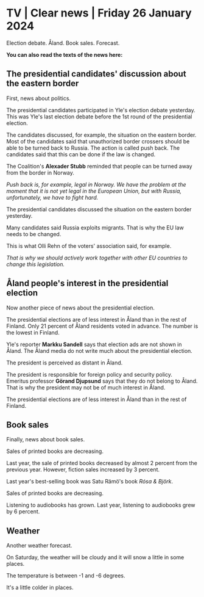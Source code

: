 # TV \| Clear news \| Friday 26 January 2024

Election debate. Åland. Book sales. Forecast.

**You can also read the texts of the news here:**

## The presidential candidates' discussion about the eastern border

First, news about politics.

The presidential candidates participated in Yle's election debate yesterday. This was Yle's last election debate before the 1st round of the presidential election.

The candidates discussed, for example, the situation on the eastern border. Most of the candidates said that unauthorized border crossers should be able to be turned back to Russia. The action is called push back. The candidates said that this can be done if the law is changed.

The Coalition's **Alexader Stubb** reminded that people can be turned away from the border in Norway.

*Push back is, for example, legal in Norway. We have the problem at the moment that it is not yet legal in the European Union, but with Russia, unfortunately, we have to fight hard.*

The presidential candidates discussed the situation on the eastern border yesterday.

Many candidates said Russia exploits migrants. That is why the EU law needs to be changed.

This is what Olli Rehn of the voters' association said, for example.

*That is why we should actively work together with other EU countries to change this legislation.*

## Åland people's interest in the presidential election

Now another piece of news about the presidential election.

The presidential elections are of less interest in Åland than in the rest of Finland. Only 21 percent of Åland residents voted in advance. The number is the lowest in Finland.

Yle's reporter **Markku Sandell** says that election ads are not shown in Åland. The Åland media do not write much about the presidential election.

The president is perceived as distant in Åland.

The president is responsible for foreign policy and security policy.\
Emeritus professor **Görand Djupsund** says that they do not belong to Åland. That is why the president may not be of much interest in Åland.

The presidential elections are of less interest in Åland than in the rest of Finland.

## Book sales

Finally, news about book sales.

Sales of printed books are decreasing.

Last year, the sale of printed books decreased by almost 2 percent from the previous year. However, fiction sales increased by 3 percent.

Last year's best-selling book was Satu Rämö's book *Rósa & Björk*.

Sales of printed books are decreasing.

Listening to audiobooks has grown. Last year, listening to audiobooks grew by 6 percent.

## Weather

Another weather forecast.

On Saturday, the weather will be cloudy and it will snow a little in some places.

The temperature is between -1 and -6 degrees.

It's a little colder in places.
